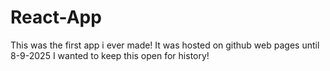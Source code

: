 # React-App
This was the first app i ever made! 
It was hosted on github web pages until 8-9-2025
I wanted to keep this open for history!
